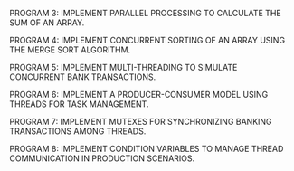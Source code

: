 PROGRAM 3: IMPLEMENT PARALLEL PROCESSING TO CALCULATE THE SUM OF AN ARRAY.


PROGRAM 4: IMPLEMENT CONCURRENT SORTING OF AN ARRAY USING THE MERGE SORT ALGORITHM.


PROGRAM 5: IMPLEMENT MULTI-THREADING TO SIMULATE CONCURRENT BANK TRANSACTIONS.


PROGRAM 6: IMPLEMENT A PRODUCER-CONSUMER MODEL USING THREADS FOR TASK MANAGEMENT.


PROGRAM 7: IMPLEMENT MUTEXES FOR SYNCHRONIZING BANKING TRANSACTIONS AMONG THREADS.


PROGRAM 8: IMPLEMENT CONDITION VARIABLES TO MANAGE THREAD COMMUNICATION IN PRODUCTION SCENARIOS.
